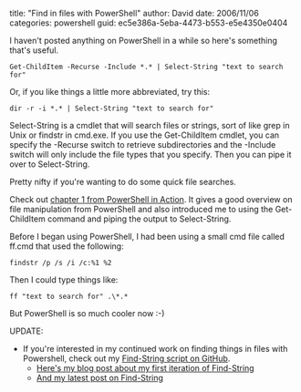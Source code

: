 title: "Find in files with PowerShell"
author: David
date: 2006/11/06
categories: powershell
guid: ec5e386a-5eba-4473-b553-e5e4350e0404

I haven't posted anything on PowerShell in a while so here's something that's
useful. 

    Get-ChildItem -Recurse -Include *.* | Select-String "text to search for"

Or, if you like things a little more abbreviated, try this: 

    dir -r -i *.* | Select-String "text to search for"

Select-String is a cmdlet that will search files or strings, sort of like grep
in Unix or findstr in cmd.exe. If you use the Get-ChildItem cmdlet, you can
specify the -Recurse switch to retrieve subdirectories and the -Include switch
will only include the file types that you specify. Then you can pipe it over to
Select-String. 

Pretty nifty if you're wanting to do some quick file searches. 

Check out [chapter 1 from PowerShell in
Action](http://www.manning.com/payette/payette_ch1.pdf). It gives a good
overview on file manipulation from PowerShell and also introduced me to using
the Get-ChildItem command and piping the output to Select-String. 

Before I began using PowerShell, I had been using a small cmd file called
ff.cmd that used the following: 

    findstr /p /s /i /c:%1 %2

Then I could type things like: 

    ff "text to search for" .\*.*

But PowerShell is so much cooler now :-)

UPDATE:

* If you're interested in my continued work on finding things in files with
  Powershell, check out my [Find-String script on
  GitHub](https://github.com/drmohundro/Find-String).
  * [Here's my blog post about my first iteration of
    Find-String](http://mohundro.com/blog/2009/05/12/finding-stuff-quickly-or-searching-through-code-effectively/)
  * [And my latest post on Find-String](http://mohundro.com/blog/2009/06/12/find-stringps1---ack-for-powershell/)
